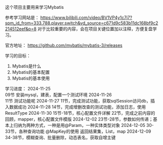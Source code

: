 这个项目主要用来学习Mybatis

参考学习网站是：
https://www.bilibili.com/video/BV1VP4y1c7j7?spm_id_from=333.788.player.switch&vd_source=c671d9c583b11dc168bf9c2214512eef&p=8
对于比较重要的内容，会在项目关键位置加以注释，方便复盘学习。

官方地址：
https://github.com/mybatis/mybatis-3/releases

学习的目标：
1. Mybatis是什么
2. Mybatis的基本配置
3. Mybatis的基本使用

学习进度：
2024-11-25  
    09节 安装mysql，建表，配置一个测试环境
2024-11-26  
    11节 测试功能呢
2024-11-27
    11节，完成测试功能，获取sqlSession访问db，插入数据成功
2024-11-28
    14节，完成增删改查的测试功能，添加日志，使用ResultType
2024-11-30
    15节-18节，核心配置文件详解
    22节，完成之前内容的回顾，mapper，核心配置文件模版
2024-12-02
    23节-28节，参数如何传递；基本上归纳为两种方式，一种是用@Param，一种实体类型对象
2024-12-05
    30-33节，各种查询功能 @MapKey的使用 返回结果集，List，map
2024-12-09
    34-38节，模糊查询、批量删除，动态表名，获取自增主键